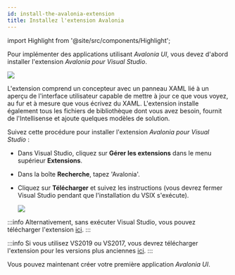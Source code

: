 ```yaml
---
id: install-the-avalonia-extension
title: Installez l'extension Avalonia
---
```


import Highlight from '@site/src/components/Highlight';

Pour implémenter des applications utilisant _Avalonia UI_, vous devez d'abord installer l'extension _Avalonia pour Visual Studio_.

  <div style={{textAlign: 'center'}}>
    <img src="/img/get-started/install-the-avalonia-extension/image (17) (2).png" />
  </div>


L'extension comprend un concepteur avec un panneau XAML lié à un aperçu de l'interface utilisateur capable de mettre à jour ce que vous voyez, au fur et à mesure que vous écrivez du XAML. L'extension installe également tous les fichiers de bibliothèque dont vous avez besoin, fournit de l'Intellisense et ajoute quelques modèles de solution.

Suivez cette procédure pour installer l'extension _Avalonia pour Visual Studio_ :

- Dans Visual Studio, cliquez sur <Highlight color="#25c2a0">**Gérer les extensions**</Highlight> dans le menu supérieur <Highlight color="#25c2a0">**Extensions**</Highlight>.
- Dans la boîte <Highlight color="#25c2a0">**Recherche**</Highlight>, tapez 'Avalonia'.
- Cliquez sur <Highlight color="#25c2a0">**Télécharger**</Highlight> et suivez les instructions (vous devrez fermer Visual Studio pendant que l'installation du VSIX s'exécute).

  <div style={{textAlign: 'center'}}>
    <img src="/img/get-started/install-the-avalonia-extension/image (3) (1) (1) (1).png" />
  </div>

:::info
Alternativement, sans exécuter Visual Studio, vous pouvez télécharger l'extension [ici](https://marketplace.visualstudio.com/items?itemName=AvaloniaTeam.AvaloniaVS).
:::

:::info
Si vous utilisez VS2019 ou VS2017, vous devrez télécharger l'extension pour les versions plus anciennes [ici](https://marketplace.visualstudio.com/items?itemName=AvaloniaTeam.AvaloniaforVisualStudio).
:::

Vous pouvez maintenant créer votre première application _Avalonia UI_.
